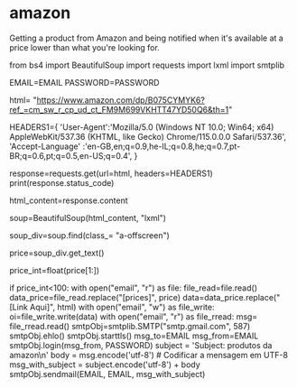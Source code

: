 # amazon
Getting a product from Amazon and being notified when it's available at a price lower than what you're looking for.


from  bs4 import BeautifulSoup
import requests
import lxml
import smtplib

EMAIL=EMAIL
                                   PASSWORD=PASSWORD

html= "https://www.amazon.com/dp/B075CYMYK6?ref_=cm_sw_r_cp_ud_ct_FM9M699VKHTT47YD50Q6&th=1"

HEADERS1={
    'User-Agent':'Mozilla/5.0 (Windows NT 10.0; Win64; x64) AppleWebKit/537.36 (KHTML, like Gecko) Chrome/115.0.0.0 Safari/537.36',
    'Accept-Language' :'en-GB,en;q=0.9,he-IL;q=0.8,he;q=0.7,pt-BR;q=0.6,pt;q=0.5,en-US;q=0.4',
}

response=requests.get(url=html, headers=HEADERS1)
print(response.status_code)

html_content=response.content

soup=BeautifulSoup(html_content, "lxml")

soup_div=soup.find(class_= "a-offscreen")

price=soup_div.get_text()

price_int=float(price[1:])

if price_int<100:
    with open("email", "r") as file:
        file_read=file.read()
        data_price=file_read.replace("[prices]", price)
        data=data_price.replace("[Link Aqui]", html)
    with open("email", "w") as file_write:
        oi=file_write.write(data)
    with open("email", "r") as file_rread:
        msg= file_rread.read()
        smtpObj=smtplib.SMTP("smtp.gmail.com", 587)
        smtpObj.ehlo()
        smtpObj.starttls()
        msg_to=EMAIL
        msg_from=EMAIL
        smtpObj.login(msg_from, PASSWORD)
        subject = 'Subject: produtos da amazon\n'
        body = msg.encode('utf-8')  # Codificar a mensagem em UTF-8
        msg_with_subject = subject.encode('utf-8') + body
        smtpObj.sendmail(EMAIL, EMAIL, msg_with_subject)
